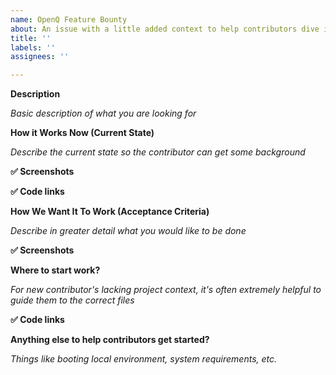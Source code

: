 ```yaml
---
name: OpenQ Feature Bounty
about: An issue with a little added context to help contributors dive into your codebase
title: ''
labels: ''
assignees: ''

---
```


**Description** 

*Basic description of what you are looking for*

**How it Works Now (Current State)**

*Describe the current state so the contributor can get some background*

**✅ Screenshots**

**✅ Code links**

**How We Want It To Work (Acceptance Criteria)**

*Describe in greater detail what you would like to be done*

**✅ Screenshots**

**Where to start work?**

*For new contributor's lacking project context, it's often extremely helpful to guide them to the correct files*

**✅ Code links**

**Anything else to help contributors get started?**

*Things like booting local environment, system requirements, etc.*
